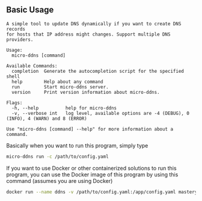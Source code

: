 ## Basic Usage

```
A simple tool to update DNS dynamically if you want to create DNS records
for hosts that IP address might changes. Support multiple DNS providers.

Usage:
  micro-ddns [command]

Available Commands:
  completion  Generate the autocompletion script for the specified shell
  help        Help about any command
  run         Start micro-ddns server.
  version     Print version information about micro-ddns.

Flags:
  -h, --help          help for micro-ddns
  -v, --verbose int   log level, available options are -4 (DEBUG), 0 (INFO), 4 (WARN) and 8 (ERROR)

Use "micro-ddns [command] --help" for more information about a command.
```

Basically when you want to run this program, simply type

```bash
micro-ddns run -c /path/to/config.yaml
```

If you want to use Docker or other containerized solutions to run this program,
 you can use the Docker image of this program by using this command (assumes you are using Docker)

```bash
docker run --name ddns -v /path/to/config.yaml:/app/config.yaml masteryyh/micro-ddns:alpine
```
